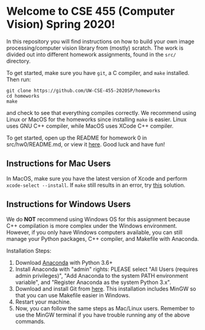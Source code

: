 # Welcome to CSE 455 (Computer Vision) Spring 2020!

In this repository you will find instructions on how to build your own image processing/computer vision library from (mostly) scratch. The work is divided out into different homework assignments, found in the `src/` directory.

To get started, make sure you have `git`, a C compiler, and `make` installed. Then run:

```
git clone https://github.com/UW-CSE-455-2020SP/homeworks
cd homeworks
make
```

and check to see that everything compiles correctly. We recommend using Linux or MacOS for the homeworks since installing `make` is easier. Linux uses GNU C++ compiler, while MacOS uses XCode C++ compiler. 

To get started, open up the README for homework 0 in src/hw0/README.md, or view it [here](src/hw0/README.md). Good luck and have fun!


## Instructions for Mac Users
In MacOS, make sure you have the latest version of Xcode and perform `xcode-select --install`. 
If `make` still results in an error, try [this](https://github.com/frida/frida/issues/338#issuecomment-426777849) solution.

## Instructions for Windows Users
We do **NOT** recommend using Windows OS for this assignment because C++ compilation is more complex under the Windows environment. However, if you only have Windows computers available, you can still manage your Python packages, C++ compiler, and Makefile with Anaconda.

Installation Steps:
1. Download [Anaconda](https://www.anaconda.com/distribution/) with Python 3.6+
2. Install Anaconda with "admin" rights: PLEASE select "All Users (requires admin privileges)", "Add Anaconda to the system PATH environment variable", and "Register Anaconda as the system Python 3.x".
3. Download and install Git from [here](https://git-scm.com/download/win). This installation includes MinGW so that you can use Makefile easier in Windows.
4. Restart your machine.
5. Now, you can follow the same steps as Mac/Linux users. Remember to use the MinGW terminal if you have trouble running any of the above commands.

